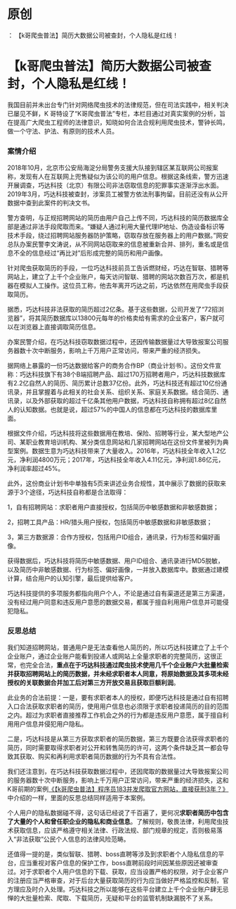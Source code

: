 # 原创
：  【k哥爬虫普法】简历大数据公司被查封，个人隐私是红线！

# 【k哥爬虫普法】简历大数据公司被查封，个人隐私是红线！

> 
我国目前并未出台专门针对网络爬虫技术的法律规范，但在司法实践中，相关判决已屡见不鲜，K 哥特设了“K哥爬虫普法”专栏，本栏目通过对真实案例的分析，旨在提高广大爬虫工程师的法律意识，知晓如何合法合规利用爬虫技术，警钟长鸣，做一个守法、护法、有原则的技术人员。


### 案情介绍

2018年10月，北京市公安局海淀分局警务支援大队接到辖区某互联网公司报案称，发现有人在互联网上兜售疑似为该公司的用户信息。根据这条线索，警方迅速开展调查，巧达科技（北京）有限公司非法窃取信息的犯罪事实逐渐浮出水面。2019年3月，巧达科技被查封，涉案员工被警方依法刑事拘留。目前还没有从公开数据中查到此案件的判决文书。

警方查明，与正规招聘网站的简历由用户自己上传不同，巧达科技的简历数据库全部是通过非法手段爬取而来。“嫌疑人通过利用大量代理IP地址、伪造设备标识等技术手段，绕过招聘网站服务器防护策略，窃取存放在服务器上的用户数据。”网安总队办案民警李文涛说，从不同网站窃取来的信息被重新合并、排列，重名或是信息不全的信息经过“再比对”后形成完整的简历和用户画像。

针对爬虫获取简历的手段，一位巧达科技前员工告诉燃财经，巧达在智联、猎聘等网站上，建立了上千个企业账户，每天访问智联、猎聘的网站次数百万次，都是机器在模拟人工操作。这位员工称，他去年离开巧达之前，巧达依然在用爬虫手段获取简历。

据悉，巧达科技非法获取的简历超过2亿条。基于这些数据，公司开发了“72招浏览器”，将其简历数据库以13800元每年的价格卖给有需求的企业客户，客户就可以在浏览器上直接调取简历信息。

办案民警介绍，在巧达科技窃取数据过程中，还因传输数据量过大导致报案公司服务器数十次中断服务，影响上千万用户正常访问，带来严重的经济损失。

据网络上暴露的一份巧达数据给客户的商务合作BP（商业计划书）。这份文件宣称：巧达科技旗下有38个B端招聘产品、超过170万招聘者用户，巧达科技数据库有2.2亿自然人的简历、简历累计总数37亿份。此外，巧达科技还有超过10亿份通讯录，并且掌握着与此相关的社会关系、组织关系、家庭关系数据。结合简历、通讯录，以及外部获取的超过千亿条其他用户数据，巧达科技自称拥有超过8亿自然人的认知数据。也就是说，超过57%的中国人的信息都在巧达科技的数据库里面。

根据文件介绍，巧达科技将这些数据用在教培、保险、招聘等行业，某大型地产公司、某职业教育培训机构、某分类信息网站和几家招聘网站在这份文件里被列为典型案例。数据生意为巧达科技带来了大量收入。2016年，巧达科技全年收入1.2亿元，净利润4800万元；2017年，巧达科技全年收入4.11亿元，净利润1.86亿元，净利润率超过45%。

此外，这份商业计划书中单独有5页来讲述业务合规性，其中展示了数据的获取来源于3个途径，巧达科技自称都是合法取得：

1，自有招聘网站：求职者用户直接授权，包括简历中敏感数据和非敏感数据；

2，招聘工具产品：HR/猎头用户授权，包括简历中敏感数据和非敏感数据；

3，第三方数据源：合作方授权，包括用户ID组合，通讯录，行为标签和偏好画像。

获得数据后，巧达科技将简历中敏感数据、用户ID组合、通讯录进行MD5脱敏，以及简历中非敏感数据、行为标签、偏好画像，一并放入数据库中。数据通过建模计算，结合用户的认知引擎，最后提供给客户。

巧达科技提供的多项服务都指向用户个人，不论是通过自有渠道还是第三方渠道，没有经过用户同意和违反用户意愿的数据交易，都属于擅自利用用户信息并可能侵犯隐私。

### 反思总结

我们知道招聘网站，普通用户是无法查看他人简历的，所以巧达科技建立了上千个企业账户，通过企业账户能看到投递人或网站上全量求职者的完整简历，这很正常，也完全合法，**重点在于巧达科技通过爬虫技术使用几千个企业账户大批量检索并获取招聘网站上的简历数据，并未经求职者本人同意，将原始数据及其多项未经授权的关联数据合并加工后对第三方开放交易且获取巨额利润**。

此业务的合法前提：一是，要有求职者本人的授权，即便巧达科技是通过自有招聘入口合法获取求职者的简历，使用用户信息也必须限于求职者投递简历的目的范围之内。超过为求职者直接推荐工作机会之外的行为都是违反用户意愿，属于擅自利用用户信息并侵犯用户隐私。

二是，巧达科技是从第三方获取求职者的简历数据，第三方既要合法获得求职者的简历，同时需要取得求职者对公开和转售简历的许可，这两个条件缺乏其一都会导致其获取、购买和再利用求职者简历数据的行为不具有合法性。

我们还注意到，在巧达科技获取数据过程中，还因爬取的数据量过大导致报案公司的服务器数十次中断服务，影响上千万用户正常访问，带来严重的经济损失，这和K哥前期的案例[《【k哥爬虫普法】程序员183并发爬取官方网站，直接获刑3年？》](https://mp.weixin.qq.com/s/DUWO3GBd0u0MFcyvrN1pRQ)中介绍的一样，里面的反思总结同样适用于本案例。

个人用户的隐私数据碰不得，这句话已经说了千百遍了，更何况**求职者简历中包含了大量的个人和曾任职企业的隐私和商业信息**。了解规则，敬畏法律，利用爬虫技术获取信息，应该严格遵守相关法律、行政法规、部门规章的规定，否则极易落入“非法获取”公民个人信息的法律风险范畴。

还值得一提的是，类似智联、猎聘、boss直聘等涉及到求职者个人隐私信息的平台，应当重视对客户信息的保护工作，boss直聘前段时间因某些原因还被审查过。对于求职者个人用户信息的下载、获取，应当设置严格的权限，对于企业客户的注册应当严格审查，对于后台大量获取简历的行为应当做好严格监控和反制，官方理应及时介入处理。巧达科技之所以能够在这些平台建立上千个企业账户肆无忌惮的大批量检索、爬取、下载简历，无疑和平台的监管机制缺漏脱不了关系。

